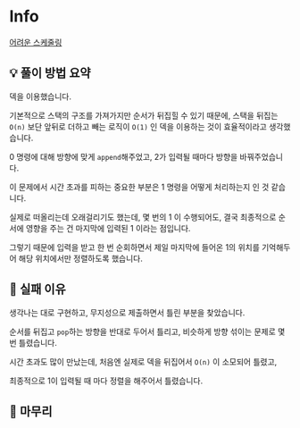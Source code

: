 # Info
[어려운 스케줄링](https://boj.kr/26086)

## 💡 풀이 방법 요약

덱을 이용했습니다.

기본적으로 스택의 구조를 가져가지만 순서가 뒤집힐 수 있기 때문에, 스택을 뒤집는 `O(n)` 보단 앞뒤로 더하고 빼는 로직이 `O(1)` 인 덱을 이용하는 것이 효율적이라고 생각했습니다.

0 명령에 대해 방향에 맞게 `append`해주었고, 2가 입력될 때마다 방향을 바꿔주었습니다.

이 문제에서 시간 초과를 피하는 중요한 부분은 1 명령을 어떻게 처리하는지 인 것 같습니다.

실제로 떠올리는데 오래걸리기도 했는데, 몇 번의 1 이 수행되어도, 결국 최종적으로 순서에 영향을 주는 건 마지막에 입력된 1 이라는 점입니다.

그렇기 때문에 입력을 받고 한 번 순회하면서 제일 마지막에 들어온 1의 위치를 기억해두어 해당 위치에서만 정렬하도록 했습니다.

## 👀 실패 이유

생각나는 대로 구현하고, 무지성으로 제출하면서 틀린 부분을 찾았습니다.

순서를 뒤집고 `pop`하는 방향을 반대로 두어서 틀리고, 비슷하게 방향 섞이는 문제로 몇 번 틀렸습니다.

시간 초과도 많이 만났는데, 처음엔 실제로 덱을 뒤집어서 `O(n)` 이 소모되어 틀렸고,

최종적으로 1이 입력될 때 마다 정렬을 해주어서 틀렸습니다.

## 🙂 마무리
